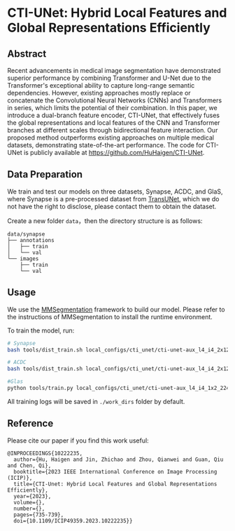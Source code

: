# CTI-UNet: Hybrid Local Features and Global Representations Efficiently


## Abstract

Recent advancements in medical image segmentation have demonstrated superior performance by combining Transformer and U-Net due to the Transformer's exceptional ability to capture long-range semantic dependencies. However, existing approaches mostly replace or concatenate the Convolutional Neural Networks (CNNs) and Transformers in series, which limits the potential of their combination. In this paper, we introduce a dual-branch feature encoder, CTI-UNet, that effectively fuses the global representations and local features of the CNN and Transformer branches at different scales through bidirectional feature interaction. Our proposed method outperforms existing approaches on multiple medical datasets, demonstrating state-of-the-art performance. The code for CTI-UNet is publicly available at https://github.com/HuHaigen/CTI-UNet.



## Data Preparation
We train and test our models on three datasets, Synapse, ACDC, and GlaS, where Synapse is a pre-processed dataset from [TransUNet](), which we do not have the right to disclose, please contact them to obtain the dataset.

Create a new folder `data`，then the directory structure is as follows:

```shell
data/synapse
├── annotations
│   ├── train
│   └── val
└── images
    ├── train
    └── val
```

## Usage

We use the [MMSegmentation]() framework to build our model. Please refer to the instructions of MMSegmentation to install the runtime environment.

To train the model, run:

```sh
# Synapse
bash tools/dist_train.sh local_configs/cti_unet/cti-unet-aux_l4_i4_2x12_224x224_80k_synapse_casa_pos.py 2

# ACDC
bash tools/dist_train.sh local_configs/cti_unet/cti-unet-aux_l4_i4_2x12_224x224_80k_acdc_casa_pos.py 2

#Glas
python tools/train.py local_configs/cti_unet/cti-unet-aux_l4_i4_1x2_224x224_80k_glas_casa_pos.py
```

All training logs will be saved in `./work_dirs` folder by default.


## Reference

Please cite our paper if you find this work useful:

```
@INPROCEEDINGS{10222235,
  author={Hu, Haigen and Jin, Zhichao and Zhou, Qianwei and Guan, Qiu and Chen, Qi},
  booktitle={2023 IEEE International Conference on Image Processing (ICIP)}, 
  title={CTI-Unet: Hybrid Local Features and Global Representations Efficiently}, 
  year={2023},
  volume={},
  number={},
  pages={735-739},
  doi={10.1109/ICIP49359.2023.10222235}}
```